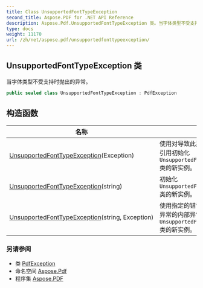 ```yaml
---
title: Class UnsupportedFontTypeException
second_title: Aspose.PDF for .NET API Reference
description: Aspose.Pdf.UnsupportedFontTypeException 类。当字体类型不受支持时抛出的异常
type: docs
weight: 11170
url: /zh/net/aspose.pdf/unsupportedfonttypeexception/
---
```

## UnsupportedFontTypeException 类

当字体类型不受支持时抛出的异常。

```csharp
public sealed class UnsupportedFontTypeException : PdfException
```

## 构造函数

| 名称 | 描述 |
| --- | --- |
| [UnsupportedFontTypeException](unsupportedfonttypeexception/#constructor)(Exception) | 使用对导致此异常的内部异常的引用初始化 `UnsupportedFontTypeException` 类的新实例。 |
| [UnsupportedFontTypeException](unsupportedfonttypeexception/#constructor_1)(string) | 初始化 `UnsupportedFontTypeException` 类的新实例。 |
| [UnsupportedFontTypeException](unsupportedfonttypeexception/#constructor_2)(string, Exception) | 使用指定的错误消息和对导致此异常的内部异常的引用初始化 `UnsupportedFontTypeException` 类的新实例。 |

### 另请参阅

* 类 [PdfException](../pdfexception/)
* 命名空间 [Aspose.Pdf](../../aspose.pdf/)
* 程序集 [Aspose.PDF](../../)